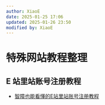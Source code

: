 ```yaml
---
author: XiaoE
date: 2025-01-25 17:06
updated: 2025-01-26 23:50
modified by: XiaoE
---
```

# 特殊网站教程整理

## E 站里站账号注册教程
- [智障也能看懂的E站里站账号注册教程](https://exhentai.home.blog/2021/10/24/jc01/)